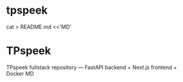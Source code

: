 # tpspeek
cat > README.md <<'MD'
# TPspeek
TPspeek fullstack repository — FastAPI backend + Next.js frontend + Docker
MD
